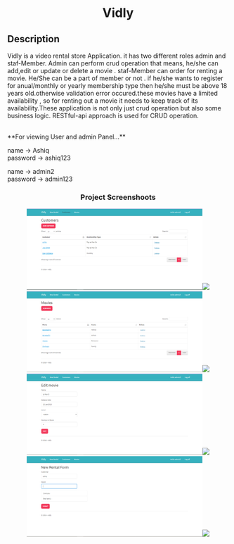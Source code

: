 <h1 align="center">Vidly</h1>


Description
--
Vidly is a video rental store Application. it has two different roles admin and staf-Member.
Admin can perform crud operation that means, he/she can add,edit or update or delete a movie . staf-Member can order for renting a movie. He/She can be a part of member or not . if he/she wants to register for anual/monthly or yearly membership type then he/she must be above 18 years old.otherwise validation error occured.these movies have a limited availability , so for renting out a movie it needs to keep track of its availability.These application is not only just crud operation but also some business logic. RESTful-api approach is used for CRUD operation.      

<br>
**For viewing User and admin Panel...** <br>

name    -> Ashiq<br>
password -> ashiq123<br>

name    -> admin2<br>
password -> admin123<br>

<h3 align="center">Project Screenshoots</h3>
<p align = center><img src="/screenshots/Vidly-1.PNG" width="400" style="max-width:100%;"><img src="/screenshots/dal6.JPG" width="400" style="max-width:100%;">
<img src="/screenshots/Vidly-2.PNG" width="400" style="max-width:100%;"><img src="/screenshots/dal5.JPG" width="400" style="max-width:100%;">
<img src="/screenshots/Vidly-3.PNG" width="400" style="max-width:100%;"><img src="/screenshots/dal2.PNG" width="400" style="max-width:100%;">
<img src="/screenshots/Vidly-4.PNG" width="400" style="max-width:100%;"><img src="/screenshots/dal2.PNG" width="400" style="max-width:100%;">
</p>
